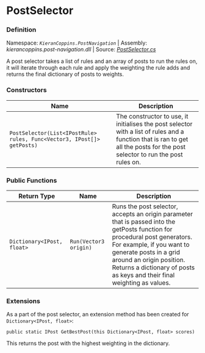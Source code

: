 # PostSelector

### Definition
Namespace: *`KieranCoppins.PostNavigation`* | Assembly: *kierancoppins.post-navigation.dll* | Source: [*PostSelector.cs*](../../../Runtime/PostSelector.cs)

A post selector takes a list of rules and an array of posts to run the rules on, it will iterate through each rule and apply the weighting the rule adds and returns the final dictionary of posts to weights.

### Constructors
| Name | Description |
|------|-------------|
| `PostSelector(List<IPostRule> rules, Func<Vector3, IPost[]> getPosts)` | The constructor to use, it initialises the post selector with a list of rules and a function that is ran to get all the posts for the post selector to run the post rules on. |

### Public Functions
| Return Type | Name | Description |
|-------------|------|-------------|
| `Dictionary<IPost, float>` | `Run(Vector3 origin)` | Runs the post selector, accepts an origin parameter that is passed into the getPosts function for procedural post generators. For example, if you want to generate posts in a grid around an origin position. Returns a dictionary of posts as keys and their final weighting as values. |

### Extensions
As a part of the post selector, an extension method has been created for `Dictionary<IPost, float>`:
```
public static IPost GetBestPost(this Dictionary<IPost, float> scores)
```

This returns the post with the highest weighting in the dictionary.
